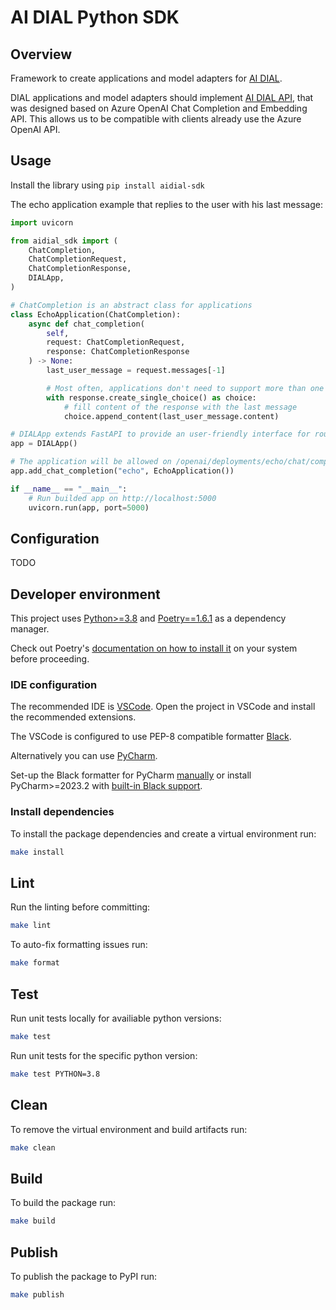 # AI DIAL Python SDK

## Overview

Framework to create applications and model adapters for [AI DIAL](https://epam-rail.com).

DIAL applications and model adapters should implement [AI DIAL API](https://epam-rail.com/dial_api), that was designed based on Azure OpenAI Chat Completion and Embedding API. This allows us to be compatible with clients already use the Azure OpenAI API.

## Usage

Install the library using `pip install aidial-sdk`

The echo application example that replies to the user with his last message:

```python
import uvicorn

from aidial_sdk import (
    ChatCompletion,
    ChatCompletionRequest,
    ChatCompletionResponse,
    DIALApp,
)

# ChatCompletion is an abstract class for applications
class EchoApplication(ChatCompletion):
    async def chat_completion(
        self,
        request: ChatCompletionRequest,
        response: ChatCompletionResponse
    ) -> None:
        last_user_message = request.messages[-1]

        # Most often, applications don't need to support more than one response choice
        with response.create_single_choice() as choice:
            # fill content of the response with the last message
            choice.append_content(last_user_message.content)

# DIALApp extends FastAPI to provide an user-friendly interface for rounting requests to your applications
app = DIALApp()

# The application will be allowed on /openai/deployments/echo/chat/completions
app.add_chat_completion("echo", EchoApplication())

if __name__ == "__main__":
    # Run builded app on http://localhost:5000
    uvicorn.run(app, port=5000)
```

## Configuration

TODO

## Developer environment

This project uses [Python>=3.8](https://www.python.org/downloads/) and [Poetry==1.6.1](https://python-poetry.org/) as a dependency manager.

Check out Poetry's [documentation on how to install it](https://python-poetry.org/docs/#installation) on your system before proceeding.

### IDE configuration

The recommended IDE is [VSCode](https://code.visualstudio.com/).
Open the project in VSCode and install the recommended extensions.

The VSCode is configured to use PEP-8 compatible formatter [Black](https://black.readthedocs.io/en/stable/index.html).

Alternatively you can use [PyCharm](https://www.jetbrains.com/pycharm/).

Set-up the Black formatter for PyCharm [manually](https://black.readthedocs.io/en/stable/integrations/editors.html#pycharm-intellij-idea) or
install PyCharm>=2023.2 with [built-in Black support](https://blog.jetbrains.com/pycharm/2023/07/2023-2/#black).

### Install dependencies

To install the package dependencies and create a virtual environment run:

```sh
make install
```

## Lint

Run the linting before committing:

```sh
make lint
```

To auto-fix formatting issues run:

```sh
make format
```

## Test

Run unit tests locally for availiable python versions:

```sh
make test
```

Run unit tests for the specific python version:

```sh
make test PYTHON=3.8
```

## Clean

To remove the virtual environment and build artifacts run:

```sh
make clean
```

## Build

To build the package run:

```sh
make build
```

## Publish

To publish the package to PyPI run:

```sh
make publish
```
